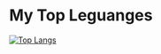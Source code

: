  # My Top Leguanges 

[![Top Langs](https://github-readme-stats.vercel.app/api/top-langs/?username=Aaron2907&layout=compact)](https://github.com/anuraghazra/github-readme-stats)

